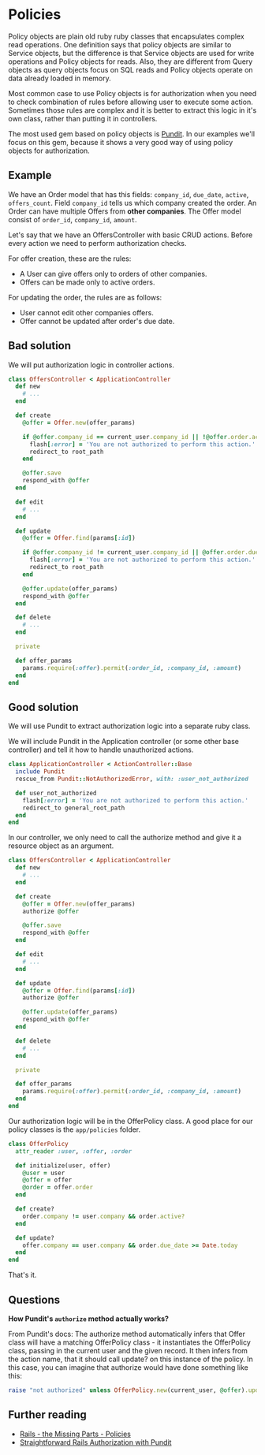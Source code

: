# Policies

Policy objects are plain old ruby ruby classes that encapsulates complex read operations. One definition says that policy objects are similar to Service objects, but the difference is that Service objects are used for write operations and Policy objects for reads. Also, they are different from Query objects as query objects focus on SQL reads and Policy objects operate on data already loaded in memory.

Most common case to use Policy objects is for authorization when you need to check combination of rules before allowing user to execute some action. Sometimes those rules are complex and it is better to extract this logic in it's own class, rather than putting it in controllers.

The most used gem based on policy objects is [Pundit](https://github.com/elabs/pundit). In our examples we'll focus on this gem, because it shows a very good way of using policy objects for authorization.

## Example

We have an Order model that has this fields: `company_id`, `due_date`, `active`, `offers_count`. Field `company_id` tells us which company created the order. An Order can have multiple Offers from **other companies**. The Offer model consist of `order_id`, `company_id`, `amount`.

Let's say that we have an OffersController with basic CRUD actions. Before every action we need to perform authorization checks.

For offer creation, these are the rules:

* A User can give offers only to orders of other companies.
* Offers can be made only to active orders.

For updating the order, the rules are as follows:

* User cannot edit other companies offers.
* Offer cannot be updated after order's due date.

## Bad solution

We will put authorization logic in controller actions.

```ruby
class OffersController < ApplicationController
  def new
    # ...
  end

  def create
    @offer = Offer.new(offer_params)

    if @offer.company_id == current_user.company_id || !@offer.order.active?
      flash[:error] = 'You are not authorized to perform this action.'
      redirect_to root_path
    end

    @offer.save
    respond_with @offer
  end

  def edit
    # ...
  end

  def update
    @offer = Offer.find(params[:id])

    if @offer.company_id != current_user.company_id || @offer.order.due_date >= Date.today
      flash[:error] = 'You are not authorized to perform this action.'
      redirect_to root_path
    end

    @offer.update(offer_params)
    respond_with @offer
  end

  def delete
    # ...
  end

  private

  def offer_params
    params.require(:offer).permit(:order_id, :company_id, :amount)
  end
end
```

## Good solution

We will use Pundit to extract authorization logic into a separate ruby class.

We will include Pundit in the Application controller (or some other base controller) and tell it how to handle unauthorized actions.

```ruby
class ApplicationController < ActionController::Base
  include Pundit
  rescue_from Pundit::NotAuthorizedError, with: :user_not_authorized

  def user_not_authorized
    flash[:error] = 'You are not authorized to perform this action.'
    redirect_to general_root_path
  end
end
```

In our controller, we only need to call the authorize method and give it a resource object as an argument.

```ruby
class OffersController < ApplicationController
  def new
    # ...
  end

  def create
    @offer = Offer.new(offer_params)
    authorize @offer

    @offer.save
    respond_with @offer
  end

  def edit
    # ...
  end

  def update
    @offer = Offer.find(params[:id])
    authorize @offer

    @offer.update(offer_params)
    respond_with @offer
  end

  def delete
    # ...
  end

  private

  def offer_params
    params.require(:offer).permit(:order_id, :company_id, :amount)
  end
end
```

Our authorization logic will be in the OfferPolicy class. A good place for our policy classes is the `app/policies` folder.

```ruby
class OfferPolicy
  attr_reader :user, :offer, :order

  def initialize(user, offer)
    @user = user
    @offer = offer
    @order = offer.order
  end

  def create?
    order.company != user.company && order.active?
  end

  def update?
    offer.company == user.company && order.due_date >= Date.today
  end
end
```

That's it.

## Questions

**How Pundit's `authorize` method actually works?**

From Pundit's docs:
The authorize method automatically infers that Offer class will have a matching OfferPolicy class - it instantiates the OfferPolicy class, passing in the current user and the given record. It then infers from the action name, that it should call update? on this instance of the policy. In this case, you can imagine that authorize would have done something like this:

```ruby
raise "not authorized" unless OfferPolicy.new(current_user, @offer).update?
```

## Further reading

* [Rails - the Missing Parts - Policies](http://eng.joingrouper.com/blog/2014/03/20/rails-the-missing-parts-policies/)
* [Straightforward Rails Authorization with Pundit](http://www.sitepoint.com/straightforward-rails-authorization-with-pundit/)
